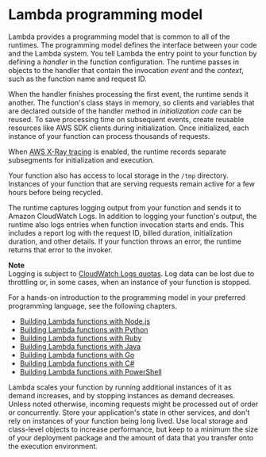 # Lambda programming model<a name="foundation-progmodel"></a>

Lambda provides a programming model that is common to all of the runtimes\. The programming model defines the interface between your code and the Lambda system\. You tell Lambda the entry point to your function by defining a *handler* in the function configuration\. The runtime passes in objects to the handler that contain the invocation *event* and the *context*, such as the function name and request ID\.

When the handler finishes processing the first event, the runtime sends it another\. The function's class stays in memory, so clients and variables that are declared outside of the handler method in *initialization code* can be reused\. To save processing time on subsequent events, create reusable resources like AWS SDK clients during initialization\. Once initialized, each instance of your function can process thousands of requests\.

When [AWS X\-Ray tracing](services-xray.md) is enabled, the runtime records separate subsegments for initialization and execution\.

Your function also has access to local storage in the `/tmp` directory\. Instances of your function that are serving requests remain active for a few hours before being recycled\.

The runtime captures logging output from your function and sends it to Amazon CloudWatch Logs\. In addition to logging your function's output, the runtime also logs entries when function invocation starts and ends\. This includes a report log with the request ID, billed duration, initialization duration, and other details\. If your function throws an error, the runtime returns that error to the invoker\.

**Note**  
Logging is subject to [CloudWatch Logs quotas](https://docs.aws.amazon.com/AmazonCloudWatch/latest/logs/cloudwatch_limits_cwl.html)\. Log data can be lost due to throttling or, in some cases, when an instance of your function is stopped\.

For a hands\-on introduction to the programming model in your preferred programming language, see the following chapters\.
+ [Building Lambda functions with Node\.js](lambda-nodejs.md)
+ [Building Lambda functions with Python](lambda-python.md)
+ [Building Lambda functions with Ruby](lambda-ruby.md)
+ [Building Lambda functions with Java](lambda-java.md)
+ [Building Lambda functions with Go](lambda-golang.md)
+ [Building Lambda functions with C\#](lambda-csharp.md)
+ [Building Lambda functions with PowerShell](lambda-powershell.md)

Lambda scales your function by running additional instances of it as demand increases, and by stopping instances as demand decreases\. Unless noted otherwise, incoming requests might be processed out of order or concurrently\. Store your application's state in other services, and don't rely on instances of your function being long lived\. Use local storage and class\-level objects to increase performance, but keep to a minimum the size of your deployment package and the amount of data that you transfer onto the execution environment\.